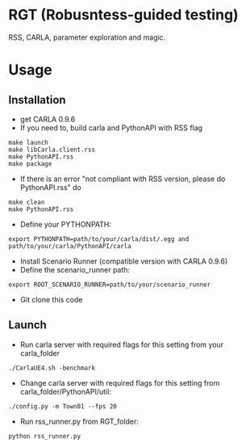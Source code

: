 # RGT (Robusntess-guided testing)
RSS, CARLA, parameter exploration and magic.

# Usage
## Installation
- get CARLA 0.9.6
- If you need to, build carla and PythonAPI with RSS flag 
```
make launch
make libCarla.client.rss
make PythonAPI.rss
make package

```
- If there is an error "not compliant with RSS version, please do PythonAPI.rss" do
```
make clean
make PythonAPI.rss
```

- Define your PYTHONPATH:
```
export PYTHONPATH=path/to/your/carla/dist/.egg and path/to/your/carla/PythonAPI/carla
```
- Install Scenario Runner (compatible version  with CARLA 0.9.6)
- Define the scenario_runner path:

```
export ROOT_SCENARIO_RUNNER=path/to/your/scenario_runner
```
- Git clone this code

## Launch 
- Run carla server with required flags for this setting from your carla_folder 
```
./CarlaUE4.sh -benchmark
```

- Change carla server with required flags for this setting from carla_folder/PythonAPI/util: 
```
./config.py -m Town01 --fps 20

```
- Run rss_runner.py from RGT_folder:
```
python rss_runner.py
```
